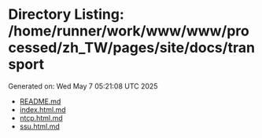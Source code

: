 # Directory Listing: /home/runner/work/www/www/processed/zh_TW/pages/site/docs/transport
Generated on: Wed May  7 05:21:08 UTC 2025

- [README.md](README.md)
- [index.html.md](index.html.md)
- [ntcp.html.md](ntcp.html.md)
- [ssu.html.md](ssu.html.md)
